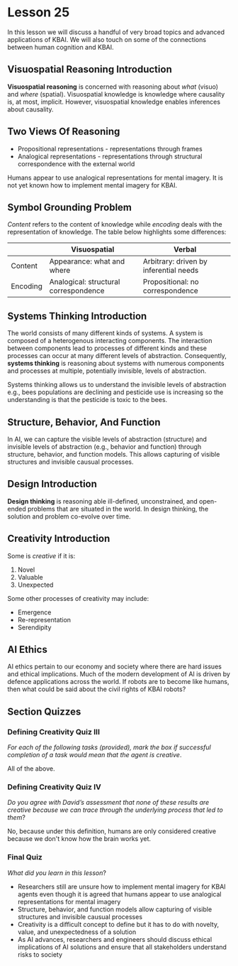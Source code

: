 # Lesson 25

In this lesson we will discuss a handful of very broad topics and advanced applications of KBAI. We will also touch on some of the connections between human cognition and KBAI.

## Visuospatial Reasoning Introduction

**Visuospatial reasoning** is concerned with reasoning about _what_ (visuo) and _where_ (spatial). Visuospatial knowledge is knowledge where causality is, at most, implicit. However, visuospatial knowledge enables inferences about causality.

## Two Views Of Reasoning

- Propositional representations - representations through frames
- Analogical representations - representations through structural correspondence with the external world

Humans appear to use analogical representations for mental imagery. It is not yet known how to implement mental imagery for KBAI.

## Symbol Grounding Problem

_Content_ refers to the content of knowledge while _encoding_ deals with the representation of knowledge. The table below highlights some differences:

|          | Visuospatial                          | Verbal                                 |
| -------- | ------------------------------------- | -------------------------------------- |
| Content  | Appearance: what and where            | Arbitrary: driven by inferential needs |
| Encoding | Analogical: structural correspondence | Propositional: no correspondence       |

## Systems Thinking Introduction

The world consists of many different kinds of systems. A system is composed of a heterogenous interacting components. The interaction between components lead to processes of different kinds and these processes can occur at many different levels of abstraction. Consequently, **systems thinking** is reasoning about systems with numerous components and processes at multiple, potentially invisible, levels of abstraction.

Systems thinking allows us to understand the invisible levels of abstraction e.g., bees populations are declining and pesticide use is increasing so the understanding is that the pesticide is toxic to the bees.

## Structure, Behavior, And Function

In AI, we can capture the visible levels of abstraction (structure) and invisible levels of abstraction (e.g., behavior and function) through structure, behavior, and function models. This allows capturing of visible structures and invisible causual processes.

## Design Introduction

**Design thinking** is reasoning able ill-defined, unconstrained, and open-ended problems that are situated in the world. In design thinking, the solution and problem co-evolve over time.

## Creativity Introduction

Some is _creative_ if it is:

1. Novel
2. Valuable
3. Unexpected

Some other processes of creativity may include:

- Emergence
- Re-representation
- Serendipity

## AI Ethics

AI ethics pertain to our economy and society where there are hard issues and ethical implications. Much of the modern development of AI is driven by defence applications across the world. If robots are to become like humans, then what could be said about the civil rights of KBAI robots?

## Section Quizzes

### Defining Creativity Quiz III

_For each of the following tasks (provided), mark the box if successful completion of a task would mean that the agent is creative_.

All of the above.

### Defining Creativity Quiz IV

_Do you agree with David’s assessment that none of these results are creative because we can trace through the underlying process that led to them_?

No, because under this definition, humans are only considered creative because we don't know how the brain works yet.

### Final Quiz

_What did you learn in this lesson_?

- Researchers still are unsure how to implement mental imagery for KBAI agents even though it is agreed that humans appear to use analogical representations for mental imagery
- Structure, behavior, and function models allow capturing of visible structures and invisible causual processes
- Creativity is a difficult concept to define but it has to do with novelty, value, and unexpectedness of a solution
- As AI advances, researchers and engineers should discuss ethical implications of AI solutions and ensure that all stakeholders understand risks to society
